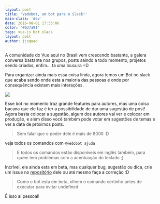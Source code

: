 ```yaml
---
layout: post
title: 'Vedobot, um bot para o Slack!'
main-class: 'dev'
date: 2016-08-01 17:33:06 
color: '#637a91'
tags: vue-js bot slack
layout: post
author: jjsquad
---
```


A comunidade do Vue aqui no Brasil vem crescendo bastante, a galera conversa bastante nos grupos, posts saindo a todo momento, projetos sendo criados, enfim... tá uma loucura =D

Para organizar ainda mais essa coisa linda, agora temos um Bot no slack que acaba sendo onde esta a maioria das pessoas e onde por consequência existem mais interações. 

![](/content/images/2016/08/vedovelli.png)

Esse bot no momento traz grande features para autores, mas uma coisa bacana que ele faz é ter a possibilidade de dar uma sugestão de post! Agora basta colocar a sugestão, algum dos autores vai ver e colocar em produção, e além disso você também pode votar em sugestões de temas e ver a data de próximos posts.

> Sem falar que o poder dele é mais de 8000 :D

veja todos os comandos com `@vedobot ajuda`

> E todos os comandos estão disponíveis em inglês também, para quem tem problemas com a acentuação do teclado ;)

Incrível, ele ainda esta em beta, mas qualquer bug, sugestão ou dica, crie um issue no [repositório](https://github.com/vuejs-br/vedobot) dele ou até mesmo faça a correção :D

> Como o bot esta em beta, olhem o comando certinho antes de executar para evitar undefined

É isso aí pessoal!
